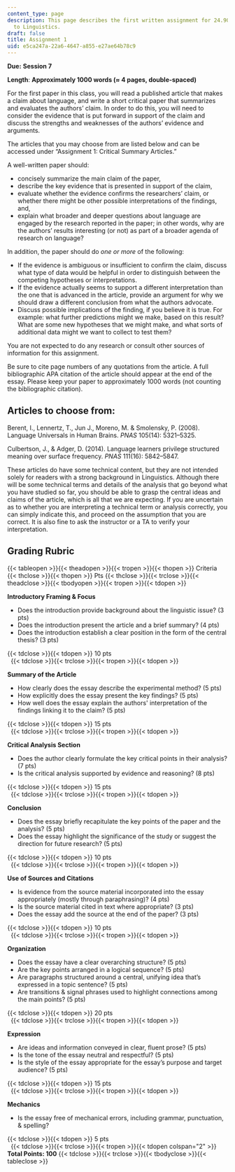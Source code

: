 ```yaml
---
content_type: page
description: This page describes the first written assignment for 24.900 Introduction
  to Linguistics.
draft: false
title: Assignment 1
uid: e5ca247a-22a6-4647-a855-e27ae64b78c9
---
```

**Due:** **Session 7**

**Length**: **Approximately 1000 words (≈ 4 pages, double-spaced)**

For the first paper in this class, you will read a published article that makes a claim about language, and write a short critical paper that summarizes and evaluates the authors’ claim. In order to do this, you will need to consider the evidence that is put forward in support of the claim and discuss the strengths and weaknesses of the authors’ evidence and arguments.

The articles that you may choose from are listed below and can be accessed under “Assignment 1: Critical Summary Articles.”

A well-written paper should:

- concisely summarize the main claim of the paper,
- describe the key evidence that is presented in support of the claim,
- evaluate whether the evidence confirms the researchers’ claim, or whether there might be other possible interpretations of the findings, and,
- explain what broader and deeper questions about language are engaged by the research reported in the paper; in other words, why are the authors’ results interesting (or not) as part of a broader agenda of research on language?

In addition, the paper should do *one or more* of the following:

- If the evidence is ambiguous or insufficient to confirm the claim, discuss what type of data would be helpful in order to distinguish between the competing hypotheses or interpretations.
- If the evidence actually seems to support a different interpretation than the one that is advanced in the article, provide an argument for why we should draw a different conclusion from what the authors advocate.
- Discuss possible implications of the finding, if you believe it is true. For example: what further predictions might we make, based on this result? What are some new hypotheses that we might make, and what sorts of additional data might we want to collect to test them?

You are not expected to do any research or consult other sources of information for this assignment.

Be sure to cite page numbers of any quotations from the article. A full bibliographic APA citation of the article should appear at the end of the essay. Please keep your paper to approximately 1000 words (not counting the bibliographic citation).

## Articles to choose from:

Berent, I., Lennertz, T., Jun J., Moreno, M. & Smolensky, P. (2008). Language Universals in Human Brains. *PNAS* 105(14): 5321–5325.

Culbertson, J., & Adger, D. (2014). Language learners privilege structured meaning over surface frequency. *PNAS* 111(16): 5842–5847.

These articles do have some technical content, but they are not intended solely for readers with a strong background in Linguistics. Although there will be some technical terms and details of the analysis that go beyond what you have studied so far, you should be able to grasp the central ideas and claims of the article, which is all that we are expecting. If you are uncertain as to whether you are interpreting a technical term or analysis correctly, you can simply indicate this, and proceed on the assumption that you are correct. It is also fine to ask the instructor or a TA to verify your interpretation.

## Grading Rubric

{{< tableopen >}}{{< theadopen >}}{{< tropen >}}{{< thopen >}}
Criteria
{{< thclose >}}{{< thopen >}}
Pts
{{< thclose >}}{{< trclose >}}{{< theadclose >}}{{< tbodyopen >}}{{< tropen >}}{{< tdopen >}}

**Introductory Framing & Focus**

- Does the introduction provide background about the linguistic issue? (3 pts)
- Does the introduction present the article and a brief summary? (4 pts)
- Does the introduction establish a clear position in the form of the central thesis? (3 pts)

{{< tdclose >}}{{< tdopen >}}
10 pts     
 
{{< tdclose >}}{{< trclose >}}{{< tropen >}}{{< tdopen >}}

**Summary of the Article**

- How clearly does the essay describe the experimental method? (5 pts)
- How explicitly does the essay present the key findings? (5 pts)
- How well does the essay explain the authors' interpretation of the findings linking it to the claim? (5 pts)

{{< tdclose >}}{{< tdopen >}}
15 pts     
 
{{< tdclose >}}{{< trclose >}}{{< tropen >}}{{< tdopen >}}

**Critical Analysis Section**

- Does the author clearly formulate the key critical points in their analysis? (7 pts)
- Is the critical analysis supported by evidence and reasoning? (8 pts)

{{< tdclose >}}{{< tdopen >}}
15 pts     
 
{{< tdclose >}}{{< trclose >}}{{< tropen >}}{{< tdopen >}}

**Conclusion**

- Does the essay briefly recapitulate the key points of the paper and the analysis? (5 pts)
- Does the essay highlight the significance of the study or suggest the direction for future research? (5 pts)

{{< tdclose >}}{{< tdopen >}}
10 pts     
 
{{< tdclose >}}{{< trclose >}}{{< tropen >}}{{< tdopen >}}

**Use of Sources and Citations**

- Is evidence from the source material incorporated into the essay appropriately (mostly through paraphrasing)? (4 pts)
- Is the source material cited in text where appropriate? (3 pts)
- Does the essay add the source at the end of the paper? (3 pts)

{{< tdclose >}}{{< tdopen >}}
10 pts     
 
{{< tdclose >}}{{< trclose >}}{{< tropen >}}{{< tdopen >}}

**Organization**

- Does the essay have a clear overarching structure? (5 pts)
- Are the key points arranged in a logical sequence? (5 pts)
- Are paragraphs structured around a central, unifying idea that’s expressed in a topic sentence? (5 pts)
- Are transitions & signal phrases used to highlight connections among the main points? (5 pts)

{{< tdclose >}}{{< tdopen >}}
20 pts     
 
{{< tdclose >}}{{< trclose >}}{{< tropen >}}{{< tdopen >}}

**Expression**

- Are ideas and information conveyed in clear, fluent prose? (5 pts)
- Is the tone of the essay neutral and respectful? (5 pts)
- Is the style of the essay appropriate for the essay’s purpose and target audience? (5 pts)

{{< tdclose >}}{{< tdopen >}}
15 pts     
 
{{< tdclose >}}{{< trclose >}}{{< tropen >}}{{< tdopen >}}

**Mechanics**

- Is the essay free of mechanical errors, including grammar, punctuation, & spelling?

{{< tdclose >}}{{< tdopen >}}
5 pts     
 
{{< tdclose >}}{{< trclose >}}{{< tropen >}}{{< tdopen colspan="2" >}}
**Total Points: 100**
{{< tdclose >}}{{< trclose >}}{{< tbodyclose >}}{{< tableclose >}}